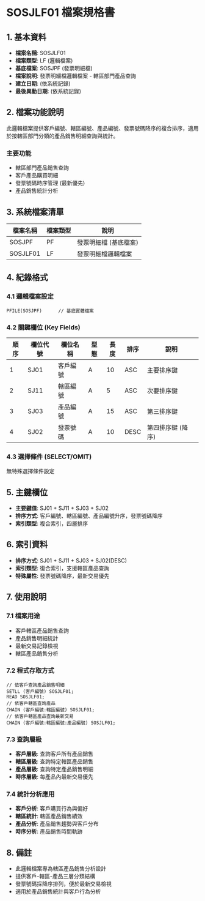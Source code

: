 # SOSJLF01 檔案規格書

## 1. 基本資料
- **檔案名稱**: SOSJLF01
- **檔案類型**: LF (邏輯檔案)
- **基底檔案**: SOSJPF (發票明細檔)
- **檔案說明**: 發票明細檔邏輯檔案 - 轄區部門產品查詢
- **建立日期**: (依系統記錄)
- **最後異動日期**: (依系統記錄)

## 2. 檔案功能說明
此邏輯檔案提供客戶編號、轄區編號、產品編號、發票號碼降序的複合排序，適用於按轄區部門分類的產品銷售明細查詢與統計。

### 主要功能
- 轄區部門產品銷售查詢
- 客戶產品購買明細
- 發票號碼時序管理 (最新優先)
- 產品銷售統計分析

## 3. 系統檔案清單
| 檔案名稱 | 檔案類型 | 說明 |
|----------|----------|------|
| SOSJPF | PF | 發票明細檔 (基底檔案) |
| SOSJLF01 | LF | 發票明細檔邏輯檔案 |

## 4. 紀錄格式

### 4.1 邏輯檔案設定
```
PFILE(SOSJPF)      // 基底實體檔案
```

### 4.2 關鍵欄位 (Key Fields)
| 順序 | 欄位代號 | 欄位名稱 | 型態 | 長度 | 排序 | 說明 |
|------|----------|----------|------|------|------|------|
| 1 | SJ01 | 客戶編號 | A | 10 | ASC | 主要排序鍵 |
| 2 | SJ11 | 轄區編號 | A | 5 | ASC | 次要排序鍵 |
| 3 | SJ03 | 產品編號 | A | 15 | ASC | 第三排序鍵 |
| 4 | SJ02 | 發票號碼 | A | 10 | DESC | 第四排序鍵 (降序) |

### 4.3 選擇條件 (SELECT/OMIT)
無特殊選擇條件設定

## 5. 主鍵欄位
- **主要鍵值**: SJ01 + SJ11 + SJ03 + SJ02
- **排序方式**: 客戶編號、轄區編號、產品編號升序，發票號碼降序
- **索引類型**: 複合索引，四層排序

## 6. 索引資料
- **排序方式**: SJ01 + SJ11 + SJ03 + SJ02(DESC)
- **索引類型**: 復合索引，支援轄區產品查詢
- **特殊屬性**: 發票號碼降序，最新交易優先

## 7. 使用說明

### 7.1 檔案用途
- 客戶轄區產品銷售查詢
- 產品銷售明細統計
- 最新交易記錄檢視
- 轄區產品銷售分析

### 7.2 程式存取方式
```rpg
// 依客戶查詢產品銷售明細
SETLL (客戶編號) SOSJLF01;
READ SOSJLF01;
// 依客戶轄區查詢產品
CHAIN (客戶編號:轄區編號) SOSJLF01;
// 依客戶轄區產品查詢最新交易
CHAIN (客戶編號:轄區編號:產品編號) SOSJLF01;
```

### 7.3 查詢層級
- **客戶層級**: 查詢客戶所有產品銷售
- **轄區層級**: 查詢特定轄區產品銷售
- **產品層級**: 查詢特定產品銷售明細
- **時序層級**: 每產品內最新交易優先

### 7.4 統計分析應用
- **客戶分析**: 客戶購買行為與偏好
- **轄區統計**: 轄區產品銷售績效
- **產品分析**: 產品銷售趨勢與客戶分布
- **時序分析**: 產品銷售時間軌跡

## 8. 備註
- 此邏輯檔案專為轄區產品銷售分析設計
- 提供客戶-轄區-產品三層分類結構
- 發票號碼採降序排列，便於最新交易檢視
- 適用於產品銷售統計與客戶行為分析 